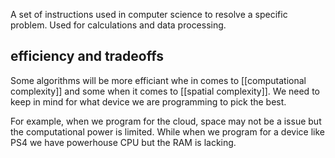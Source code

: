 A set of instructions used in computer science to resolve a specific problem. Used for calculations and data processing.

## efficiency and tradeoffs

Some algorithms will be more efficiant whe in comes to [[computational complexity]] and some when it comes to [[spatial complexity]]. We need to keep in mind for what device we are programming to pick the best.

For example, when we program for the cloud, space may not be a issue but the computational power is limited. While when we program for a device like PS4 we have powerhouse CPU but the RAM is lacking.